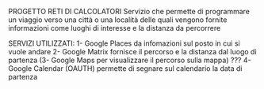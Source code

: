 PROGETTO RETI DI CALCOLATORI
Servizio che permette di programmare un viaggio verso una città o una località delle quali vengono fornite informazioni come luoghi  di interesse e la distanza da percorrere

SERVIZI UTILIZZATI:
1- Google Places da infomazioni sul posto in cui si vuole andare
2- Google Matrix fornisce il percorso e la distanza dal luogo di partenza
(3- Google Maps per visualizzare il percorso sulla mappa) ???
4- Google Calendar (OAUTH) permette di segnare sul calendario la data di partenza 
